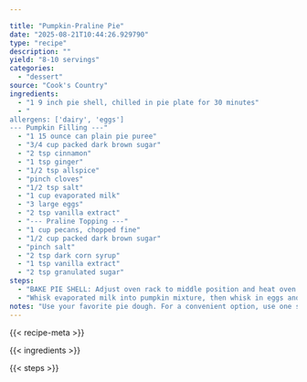 ```yaml
---

title: "Pumpkin-Praline Pie"
date: "2025-08-21T10:44:26.929790"
type: "recipe"
description: ""
yield: "8-10 servings"
categories:
  - "dessert"
source: "Cook's Country"
ingredients:
  - "1 9 inch pie shell, chilled in pie plate for 30 minutes"
  - "
allergens: ['dairy', 'eggs']
--- Pumpkin Filling ---"
  - "1 15 ounce can plain pie puree"
  - "3/4 cup packed dark brown sugar"
  - "2 tsp cinnamon"
  - "1 tsp ginger"
  - "1/2 tsp allspice"
  - "pinch cloves"
  - "1/2 tsp salt"
  - "1 cup evaporated milk"
  - "3 large eggs"
  - "2 tsp vanilla extract"
  - "--- Praline Topping ---"
  - "1 cup pecans, chopped fine"
  - "1/2 cup packed dark brown sugar"
  - "pinch salt"
  - "2 tsp dark corn syrup"
  - "1 tsp vanilla extract"
  - "2 tsp granulated sugar"
steps:
  - "BAKE PIE SHELL: Adjust oven rack to middle position and heat oven to 350 degrees. Line pie shell with foil, cover with 2 cups pie weights (pennies or dried beans are fine too), and bake until dough under foil dried out, 20 to 25 minutes. Remove foil and weights, poke crust several times with fork, and continue to bake until firmly set and lightly browned, 10 to 15 minutes. Remove pie shell from oven (keep oven on) and set aside. Shell can be cooled, wrapped tightly in plastic, and stored at room temperature for 1 day. FILLING: Puree pumpkin, brown sugar, spices, and salt in food processor until smooth, about 1 minute. Cook mixture in large saucepan over medium-high until sputtering and thickened, about 4 minutes, and remove from heat. Meanwhile, put pie shell back in oven to warm."
  - "Whisk evaporated milk into pumpkin mixture, then whisk in eggs and vanilla. Pour filling into warmed pie shell and bake until filling is puffed and cracked around edges and center barely jiggles when pie is shaken, about 35 minutes. PRALINE TOPPING: While pie is baking, toss pecans, brown sugar, and salt in bowl. Add corn syrup and vanilla, using fingers to ensure that ingredients are well blended. Scatter topping evenly over puffed filling and sprinkle with granulated sugar. Bake until pecans are fragrant and topping is bubbling around edges, about 10 minutes. Cool pie completely on wire rack, at least 2 hours. Pie can be refrigerated for up to 2 days. Serve pie at room temperature."
notes: "Use your favorite pie dough. For a convenient option, use one sheet of Pillsbury Just Unroll Pie Crusts."
---
```


{{< recipe-meta >}}

{{< ingredients >}}

{{< steps >}}
